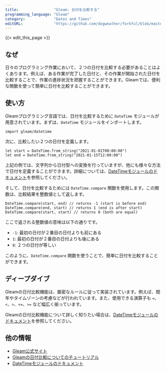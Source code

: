 ```yaml
---
title:                "Gleam: 日付を比較する"
programming_language: "Gleam"
category:             "Dates and Times"
editURL:              "https://github.com/dogweather/forkful/blob/master/content/ja/gleam/comparing-two-dates.md"
---
```


{{< edit_this_page >}}

## なぜ

日々のプログラミング作業において、２つの日付を比較する必要があることはよくあります。例えば、ある作業が完了した日付と、その作業が開始された日付を比較することで、作業の進捗状況を把握することができます。Gleamでは、便利な関数を使って簡単に日付を比較することができます。

## 使い方

Gleamプログラミング言語では、日付を比較するために `DateTime` モジュールが用意されています。まずは、`DateTime` モジュールをインポートします。

```Gleam
import gleam/datetime
```

次に、比較したい２つの日付を定義します。

```Gleam
let start = DateTime.from_string("2021-01-01T00:00:00")
let end = DateTime.from_string("2021-01-15T12:00:00")
```

上記の例では、文字列から日付型への変換を行っていますが、他にも様々な方法で日付を定義することができます。詳細については、[DateTimeモジュールのドキュメント](https://gleam.run/modules/gleam_datetime.html)を参照してください。

そして、日付を比較するためには `DateTime.compare` 関数を使用します。この関数は、比較結果を整数値として返します。

```Gleam
DateTime.compare(start, end) // returns -1 (start is before end)
DateTime.compare(end, start) // returns 1 (end is after start)
DateTime.compare(start, start) // returns 0 (both are equal)
```

ここで返される整数値の意味は以下の通りです。

- `-1`: 最初の日付が２番目の日付よりも前にある
- `1`: 最初の日付が２番目の日付よりも後にある
- `0`: ２つの日付が等しい

このように、`DateTime.compare` 関数を使うことで、簡単に日付を比較することができます。

## ディープダイブ

Gleamの日付比較機能は、厳密なルールに従って実装されています。例えば、閏年やタイムゾーンの考慮などが行われています。また、使用できる演算子も `=`、`<`、`>`、`<=`、`>=` など幅広く揃っています。

Gleamの日付比較機能について詳しく知りたい場合は、[DateTimeモジュールのドキュメント](https://gleam.run/modules/gleam_datetime.html)を参照してください。

## 他の情報

- [Gleam公式サイト](https://gleam.run/)
- [Gleamの日付比較についてのチュートリアル](https://gleam.run/tour/overview)
- [DateTimeモジュールのドキュメント](https://gleam.run/modules/gleam_datetime.html)